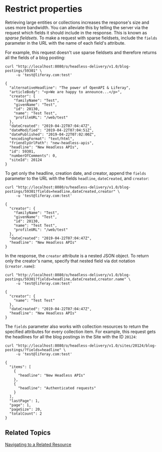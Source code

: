 # Restrict properties [](id=restrict-properties)

Retrieving large entities or collections increases the response's size and uses 
more bandwidth. You can alleviate this by telling the server via the request 
which fields it should include in the response. This is known as 
*sparse fieldsets*. To make a request with sparse fieldsets, include the 
`fields` parameter in the URL with the name of each field's attribute. 

For example, this request doesn't use sparse fieldsets and therefore returns all 
the fields of a blog posting: 

    curl "http://localhost:8080/o/headless-delivery/v1.0/blog-postings/59301" \
         -u 'test@liferay.com:test'

    {
      "alternativeHeadline": "The power of OpenAPI & Liferay",
      "articleBody": "<p>We are happy to announce...</p>",
      "creator": {
        "familyName": "Test",
        "givenName": "Test",
        "id": 20130,
        "name": "Test Test",
        "profileURL": "/web/test"
      },
      "dateCreated": "2019-04-22T07:04:47Z",
      "dateModified": "2019-04-22T07:04:51Z",
      "datePublished": "2019-04-22T07:02:00Z",
      "encodingFormat": "text/html",
      "friendlyUrlPath": "new-headless-apis",
      "headline": "New Headless APIs",
      "id": 59301,
      "numberOfComments": 0,
      "siteId": 20124
    }

To get only the headline, creation date, and creator, append the `fields` 
parameter to the URL with the fields `headline`, `dateCreated`, and `creator`: 

    curl "http://localhost:8080/o/headless-delivery/v1.0/blog-postings/59301?fields=headline,dateCreated,creator" \
         -u 'test@liferay.com:test'

    {
      "creator": {
        "familyName": "Test",
        "givenName": "Test",
        "id": 20130,
        "name": "Test Test",
        "profileURL": "/web/test"
      },
      "dateCreated": "2019-04-22T07:04:47Z",
      "headline": "New Headless APIs"
    }

In the response, the `creator` attribute is a nested JSON object. To return only 
the creator's name, specify that nested field via dot notation (`creator.name`): 

    curl "http://localhost:8080/o/headless-delivery/v1.0/blog-postings/59301?fields=headline,dateCreated,creator.name" \
         -u 'test@liferay.com:test'

    {
      "creator": {
        "name": "Test Test"
      },
      "dateCreated": "2019-04-22T07:04:47Z",
      "headline": "New Headless APIs"
    }

The `fields` parameter also works with collection resources to return the 
specified attributes for every collection item. For example, this request gets 
the headlines for all the blog postings in the Site with the ID `20124`: 

    curl "http://localhost:8080/o/headless-delivery/v1.0/sites/20124/blog-postings/?fields=headline" \
         -u 'test@liferay.com:test'

    {
      "items": [
        {
          "headline": "New Headless APIs"
        },
        {
          "headline": "Authenticated requests"
        }
      ],
      "lastPage": 1,
      "page": 1,
      "pageSize": 20,
      "totalCount": 2
    }

## Related Topics [](id=related-topics)

[Navigating to a Related Resource]()
